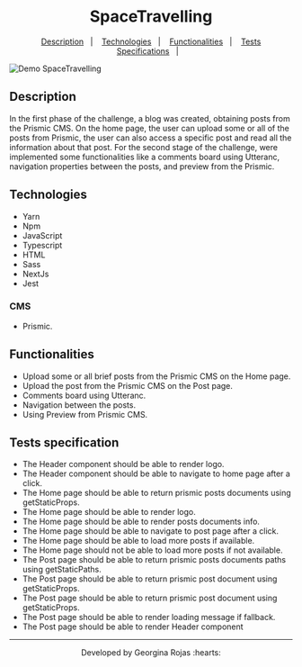 <h1 align="center" >SpaceTravelling</h1>

<p align="center">
  <a href="#-description">Description</a>&nbsp;&nbsp;&nbsp;|&nbsp;&nbsp;&nbsp;
  <a href="#-technologies">Technologies</a>&nbsp;&nbsp;&nbsp;|&nbsp;&nbsp;&nbsp;  
  <a href="#-functionalities">Functionalities</a>&nbsp;&nbsp;&nbsp;|&nbsp;&nbsp;&nbsp; 
  <a href="#-tests-specifications">Tests Specifications</a>&nbsp;&nbsp;&nbsp;|&nbsp;&nbsp;&nbsp;
</p>

![Demo SpaceTravelling](https://j.gifs.com/YWoymM.gif)

## Description
In the first phase of the challenge, a blog was created, obtaining posts from the Prismic CMS. On the home page, 
the user can upload some or all of the posts from Prismic, the user can also access a specific post and read all the information about that post.
For the second stage of the challenge, were implemented some functionalities like a comments board using Utteranc, navigation properties between the posts, 
and preview from the Prismic.

## Technologies
- Yarn
- Npm
- JavaScript
- Typescript
- HTML
- Sass
- NextJs
- Jest

### CMS
- Prismic.

## Functionalities
- Upload some or all brief posts from the Prismic CMS on the Home page.
- Upload the post from the Prismic CMS on the Post page.
- Comments board using Utteranc.
- Navigation between the posts.
- Using Preview from Prismic CMS.

## Tests specification
- The Header component should be able to render logo.
- The Header component should be able to navigate to home page after a click.
- The Home page should be able to return prismic posts documents using getStaticProps.
- The Home page should be able to render logo.
- The Home page should be able to render posts documents info.
- The Home page should be able to navigate to post page after a click.
- The Home page should be able to load more posts if available.
- The Home page should not be able to load more posts if not available.
- The Post page should be able to return prismic posts documents paths using getStaticPaths.
- The Post page should be able to return prismic post document using getStaticProps.
- The Post page should be able to return prismic post document using getStaticProps.
- The Post page should be able to render loading message if fallback.
- The Post page should be able to render Header component



---
<p align="center">Developed by Georgina Rojas :hearts:</p>
